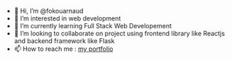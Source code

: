 - 👋 Hi, I’m @fokouarnaud
- 👀 I’m interested in web development
- 🌱 I’m currently learning Full Stack Web Developement
- 💞️ I’m looking to collaborate on project using  frontend library like Reactjs and backend framework like Flask
- 📫 How to reach me : [my portfolio](https://fokou-arnaud.netlify.app/)

<!---
fokouarnaud/fokouarnaud is a ✨ special ✨ repository because its `README.md` (this file) appears on your GitHub profile.
You can click the Preview link to take a look at your changes.
--->
